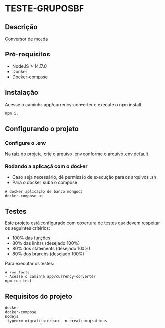 # **TESTE-GRUPOSBF**

## **Descrição**

Conversor de moeda

## **Pré-requisitos**

- NodeJS > 14.17.0
- Docker
- Docker-compose

## **Instalação**

Acesse o caminho app/currency-converter e execute o npm install

```js
npm i;
```

## **Configurando o projeto**

### **Configure o .env**

Na raiz do projeto, crie o arquivo .env conforme o arquivo .env.default

### **Rodando a aplicaçã com o docker**

- Caso seja necessário, dê permissão de execução para os arquivos .sh
- Para o docker, suba o compose

```
# docker aplicação de banco mongodb
docker-compose up
```
## **Testes**

Este projeto está configurado com cobertura de testes que devem respeitar os seguintes critérios:

- 100% das funções
- 80% das linhas (desejado 100%)
- 80% dos statements (desejado 100%)
- 80% dos branchs (desejado 100%)

Para executar os testes:

```
# run tests
- Acesse o caminha app/currency-converter
npm run test

```

## **Requisitos do projeto**

```
docker
docker-compose
nodejs
 typeorm migration:create -n create-migrations
```
